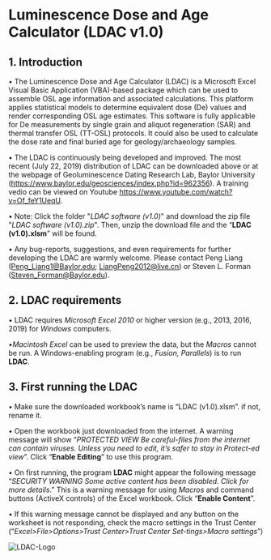 # Luminescence Dose and Age Calculator (LDAC v1.0)

## 1. Introduction
• The Luminescence Dose and Age Calculator (LDAC) is a Microsoft Excel Visual Basic Application (VBA)-based package which can be used to assemble OSL age information and associated calculations. This platform applies statistical models to determine equivalent dose (De) values and render corresponding OSL age estimates. This software is fully applicable for De measurements by single grain and aliquot regeneration (SAR) and thermal transfer OSL (TT-OSL) protocols. It could also be used to calculate the dose rate and final buried age for geology/archaeology samples.

• The LDAC is continuously being developed and improved. The most recent (July 22, 2019) distribution of LDAC can be downloaded above or at the webpage of Geoluminescence Dating Research Lab, Baylor University (https://www.baylor.edu/geosciences/index.php?id=962356). A training vedio can be viewed on Youtube https://www.youtube.com/watch?v=Of_feY1UeqU.

• Note: Click the folder "*LDAC software (v1.0)*" and download the zip file "*LDAC software (v1.0).zip*". Then, unzip the download file and the “**LDAC (v1.0).xlsm**” will be found.

• Any bug-reports, suggestions, and even requirements for further developing the LDAC are warmly welcome. Please contact Peng Liang (Peng_Liang1@Baylor.edu; LiangPeng2012@live.cn) or Steven L. Forman (Steven_Forman@Baylor.edu).

## 2. LDAC requirements
• LDAC requires *Microsoft Excel 2010* or higher version (e.g., 2013, 2016, 2019) for *Windows* computers.

•*Macintosh Excel* can be used to preview the data, but the *Macros* cannot be run. A Windows-enabling program (e.g., *Fusion, Parallels*) is to run **LDAC**.

## 3. First running the LDAC
• Make sure the downloaded workbook’s name is “LDAC (v1.0).xlsm”. if not, rename it.

• Open the workbook just downloaded from the internet. A warning message will show “*PROTECTED VIEW Be careful-files from the internet can contain viruses. Unless you need to edit, it’s safer to stay in Protect-ed view*”. Click “**Enable Editing**” to use this program. 

• On first running, the program **LDAC** might appear the following message “*SECURITY 
WARNING Some active content has been disabled. Click for more details*.” This is a warning message for using *Macros* and command buttons (ActiveX controls) of the Excel workbook. Click “**Enable Content**”. 

• If this warning message cannot be displayed and any button on the worksheet is not responding, check the macro settings in the Trust Center (“*Excel>File>Options>Trust Center>Trust Center Set-tings>Macro settings*”)

![LDAC-Logo](https://github.com/lesshsroc/LDAC/blob/master/ICON/LDAC_Logo.jpg)
